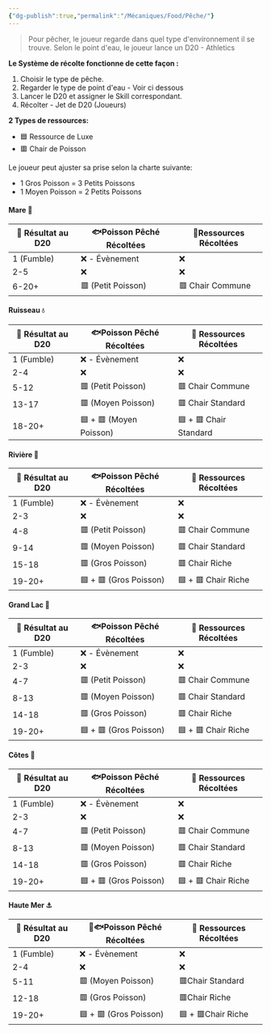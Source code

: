 ```yaml
---
{"dg-publish":true,"permalink":"/Mécaniques/Food/Pêche/"}
---
```



> Pour pêcher, le joueur regarde dans quel type d'environnement il se trouve.
> Selon le point d'eau, le joueur lance un D20 - Athletics

**Le Système de récolte fonctionne de cette façon  :**

1. Choisir le type de pêche.
2. Regarder le type de point d'eau - Voir ci dessous
3. Lancer le D20 et assigner le Skill correspondant.
4. Récolter - Jet de D20 (Joueurs)

**2 Types de ressources:** 

- 🟦 Ressource de Luxe
- 🟥 Chair de Poisson

Le joueur peut ajuster sa prise selon la charte suivante:
- 1 Gros Poisson = 3 Petits Poissons
- 1 Moyen Poisson = 2 Petits Poissons

#### Mare 🐸
| 🎲 Résultat au D20 | 🐟Poisson Pêché Récoltées | 🏹Ressources Récoltées |
| ------------------ | ------------------------- | ---------------------- |
| 1 (Fumble)         | ❌ - Évènement             | ❌                      |
| 2-5                | ❌                         | ❌                      |
| 6-20+              | 🟥 (Petit Poisson)        | 🟥 Chair Commune       |

#### Ruisseau 💧
| 🎲 Résultat au D20 | 🐟Poisson Pêché Récoltées | 🏹 Ressources Récoltées |
| ------------------ | ------------------------- | ----------------------- |
| 1 (Fumble)         | ❌ - Évènement             | ❌                       |
| 2-4                | ❌                         | ❌                       |
| 5-12               | 🟥 (Petit Poisson)        | 🟥 Chair Commune        |
| 13-17              | 🟥 (Moyen Poisson)        | 🟥 Chair Standard       |
| 18-20+             | 🟦 + 🟥 (Moyen Poisson)   | 🟦 + 🟥 Chair Standard  |

#### Rivière 🌊
| 🎲 Résultat au D20 | 🐟Poisson Pêché Récoltées | 🏹 Ressources Récoltées |
| ------------------ | ------------------------- | ----------------------- |
| 1 (Fumble)         | ❌ - Évènement             | ❌                       |
| 2-3                | ❌                         | ❌                       |
| 4-8                | 🟥 (Petit Poisson)        | 🟥 Chair Commune        |
| 9-14               | 🟥 (Moyen Poisson)        | 🟥 Chair Standard       |
| 15-18              | 🟥 (Gros Poisson)         | 🟥 Chair Riche          |
| 19-20+             | 🟦 + 🟥 (Gros Poisson)    | 🟦 + 🟥 Chair Riche     |

#### Grand Lac 🌊
| 🎲 Résultat au D20 | 🐟Poisson Pêché Récoltées | 🏹 Ressources Récoltées |
| ------------------ | ------------------------- | ----------------------- |
| 1 (Fumble)         | ❌ - Évènement             | ❌                       |
| 2-3                | ❌                         | ❌                       |
| 4-7                | 🟥 (Petit Poisson)        | 🟥 Chair Commune        |
| 8-13               | 🟥 (Moyen Poisson)        | 🟥 Chair Standard       |
| 14-18              | 🟥 (Gros Poisson)         | 🟥 Chair Riche          |
| 19-20+             | 🟦 + 🟥 (Gros Poisson)    | 🟦 + 🟥 Chair Riche     |

#### Côtes 🌊
| 🎲 Résultat au D20 | 🐟Poisson Pêché Récoltées | 🏹 Ressources Récoltées |
| ------------------ | ------------------------- | ----------------------- |
| 1 (Fumble)         | ❌ - Évènement             | ❌                       |
| 2-3                | ❌                         | ❌                       |
| 4-7                | 🟥 (Petit Poisson)        | 🟥 Chair Commune        |
| 8-13               | 🟥 (Moyen Poisson)        | 🟥 Chair Standard       |
| 14-18              | 🟥 (Gros Poisson)         | 🟥 Chair Riche          |
| 19-20+             | 🟦 + 🟥 (Gros Poisson)    | 🟦 + 🟥 Chair Riche     |

#### Haute Mer ⚓
| 🎲 Résultat au D20 | 🏹🐟Poisson Pêché Récoltées | 🏹 Ressources Récoltées |
| ------------------ | --------------------------- | ----------------------- |
| 1 (Fumble)         | ❌ - Évènement               | ❌                       |
| 2-4                | ❌                           | ❌                       |
| 5-11               | 🟥 (Moyen Poisson)          | 🟥Chair Standard        |
| 12-18              | 🟥 (Gros Poisson)           | 🟥Chair Riche           |
| 19-20+             | 🟦 + 🟥 (Gros Poisson)      | 🟦 + 🟥Chair Riche      |
